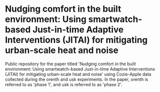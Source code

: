 # Nudging comfort in the built environment: Using smartwatch-based Just-in-time Adaptive Interventions (JITAI) for mitigating urban-scale heat and noise
Public repository for the paper titled 'Nudging comfort in the built environment: Using smartwatch-based Just-in-time Adaptive Interventions (JITAI) for mitigating urban-scale heat and noise' using Cozie-Apple data collected during the orenth and usk experiments. In the paper, orenth is referred to as 'phase 1', and usk is referred to as 'phase 2'.
